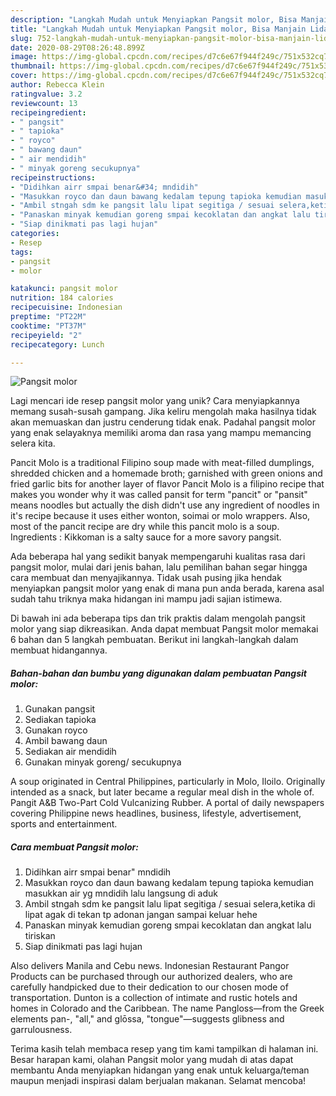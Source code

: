 ```yaml
---
description: "Langkah Mudah untuk Menyiapkan Pangsit molor, Bisa Manjain Lidah"
title: "Langkah Mudah untuk Menyiapkan Pangsit molor, Bisa Manjain Lidah"
slug: 752-langkah-mudah-untuk-menyiapkan-pangsit-molor-bisa-manjain-lidah
date: 2020-08-29T08:26:48.899Z
image: https://img-global.cpcdn.com/recipes/d7c6e67f944f249c/751x532cq70/pangsit-molor-foto-resep-utama.jpg
thumbnail: https://img-global.cpcdn.com/recipes/d7c6e67f944f249c/751x532cq70/pangsit-molor-foto-resep-utama.jpg
cover: https://img-global.cpcdn.com/recipes/d7c6e67f944f249c/751x532cq70/pangsit-molor-foto-resep-utama.jpg
author: Rebecca Klein
ratingvalue: 3.2
reviewcount: 13
recipeingredient:
- " pangsit"
- " tapioka"
- " royco"
- " bawang daun"
- " air mendidih"
- " minyak goreng secukupnya"
recipeinstructions:
- "Didihkan airr smpai benar&#34; mndidih"
- "Masukkan royco dan daun bawang kedalam tepung tapioka kemudian masukkan air yg mndidih lalu langsung di aduk"
- "Ambil stngah sdm ke pangsit lalu lipat segitiga / sesuai selera,ketika di lipat agak di tekan tp adonan jangan sampai keluar hehe"
- "Panaskan minyak kemudian goreng smpai kecoklatan dan angkat lalu tiriskan"
- "Siap dinikmati pas lagi hujan"
categories:
- Resep
tags:
- pangsit
- molor

katakunci: pangsit molor 
nutrition: 184 calories
recipecuisine: Indonesian
preptime: "PT22M"
cooktime: "PT37M"
recipeyield: "2"
recipecategory: Lunch

---
```



![Pangsit molor](https://img-global.cpcdn.com/recipes/d7c6e67f944f249c/751x532cq70/pangsit-molor-foto-resep-utama.jpg)

Lagi mencari ide resep pangsit molor yang unik? Cara menyiapkannya memang susah-susah gampang. Jika keliru mengolah maka hasilnya tidak akan memuaskan dan justru cenderung tidak enak. Padahal pangsit molor yang enak selayaknya memiliki aroma dan rasa yang mampu memancing selera kita.

Pancit Molo is a traditional Filipino soup made with meat-filled dumplings, shredded chicken and a homemade broth; garnished with green onions and fried garlic bits for another layer of flavor Pancit Molo is a filipino recipe that makes you wonder why it was called pansit for term &#34;pancit&#34; or &#34;pansit&#34; means noodles but actually the dish didn&#39;t use any ingredient of noodles in it&#39;s recipe because it uses either wonton, soimai or molo wrappers. Also, most of the pancit recipe are dry while this pancit molo is a soup. Ingredients : Kikkoman is a salty sauce for a more savory pangsit.

Ada beberapa hal yang sedikit banyak mempengaruhi kualitas rasa dari pangsit molor, mulai dari jenis bahan, lalu pemilihan bahan segar hingga cara membuat dan menyajikannya. Tidak usah pusing jika hendak menyiapkan pangsit molor yang enak di mana pun anda berada, karena asal sudah tahu triknya maka hidangan ini mampu jadi sajian istimewa.


Di bawah ini ada beberapa tips dan trik praktis dalam mengolah pangsit molor yang siap dikreasikan. Anda dapat membuat Pangsit molor memakai 6 bahan dan 5 langkah pembuatan. Berikut ini langkah-langkah dalam membuat hidangannya.

<!--inarticleads1-->

##### Bahan-bahan dan bumbu yang digunakan dalam pembuatan Pangsit molor:

1. Gunakan  pangsit
1. Sediakan  tapioka
1. Gunakan  royco
1. Ambil  bawang daun
1. Sediakan  air mendidih
1. Gunakan  minyak goreng/ secukupnya


A soup originated in Central Philippines, particularly in Molo, Iloilo. Originally intended as a snack, but later became a regular meal dish in the whole of. Pangit A&amp;B Two-Part Cold Vulcanizing Rubber. A portal of daily newspapers covering Philippine news headlines, business, lifestyle, advertisement, sports and entertainment. 

<!--inarticleads2-->

##### Cara membuat Pangsit molor:

1. Didihkan airr smpai benar&#34; mndidih
1. Masukkan royco dan daun bawang kedalam tepung tapioka kemudian masukkan air yg mndidih lalu langsung di aduk
1. Ambil stngah sdm ke pangsit lalu lipat segitiga / sesuai selera,ketika di lipat agak di tekan tp adonan jangan sampai keluar hehe
1. Panaskan minyak kemudian goreng smpai kecoklatan dan angkat lalu tiriskan
1. Siap dinikmati pas lagi hujan


Also delivers Manila and Cebu news. Indonesian Restaurant Pangor Products can be purchased through our authorized dealers, who are carefully handpicked due to their dedication to our chosen mode of transportation. Dunton is a collection of intimate and rustic hotels and homes in Colorado and the Caribbean. The name Pangloss—from the Greek elements pan-, &#34;all,&#34; and glōssa, &#34;tongue&#34;—suggests glibness and garrulousness. 

Terima kasih telah membaca resep yang tim kami tampilkan di halaman ini. Besar harapan kami, olahan Pangsit molor yang mudah di atas dapat membantu Anda menyiapkan hidangan yang enak untuk keluarga/teman maupun menjadi inspirasi dalam berjualan makanan. Selamat mencoba!
